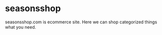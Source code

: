 # seasonsshop
 seasonsshop.com is ecommerce site.
Here we can shop categorized things what you need.

